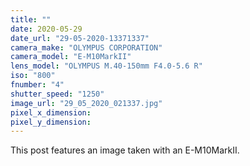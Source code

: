 ```yaml
---
title: ""
date: 2020-05-29
date_url: "29-05-2020-13371337"
camera_make: "OLYMPUS CORPORATION"
camera_model: "E-M10MarkII"
lens_model: "OLYMPUS M.40-150mm F4.0-5.6 R"
iso: "800"
fnumber: "4"
shutter_speed: "1250"
image_url: "29_05_2020_021337.jpg"
pixel_x_dimension: 
pixel_y_dimension: 
---
```


This post features an image taken with an E-M10MarkII.